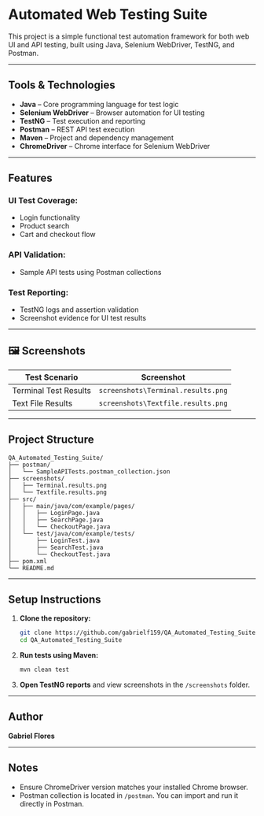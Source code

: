 # Automated Web Testing Suite

This project is a simple functional test automation framework for both web UI and API testing, built using Java, Selenium WebDriver, TestNG, and Postman.

---

## Tools & Technologies

- **Java** – Core programming language for test logic  
- **Selenium WebDriver** – Browser automation for UI testing  
- **TestNG** – Test execution and reporting  
- **Postman** – REST API test execution  
- **Maven** – Project and dependency management  
- **ChromeDriver** – Chrome interface for Selenium WebDriver  

---

## Features

### UI Test Coverage:
- Login functionality
- Product search
- Cart and checkout flow

### API Validation:
- Sample API tests using Postman collections

### Test Reporting:
- TestNG logs and assertion validation
- Screenshot evidence for UI test results

---

## 🖼️ Screenshots

| Test Scenario | Screenshot |
|---------------|------------|
| Terminal Test Results | `screenshots\Terminal.results.png` |
| Text File Results | `screenshots\Textfile.results.png` |

---

## Project Structure

```
QA_Automated_Testing_Suite/
├── postman/
│   └── SampleAPITests.postman_collection.json
├── screenshots/
│   ├── Terminal.results.png
│   └── Textfile.results.png
├── src/
│   ├── main/java/com/example/pages/
│   │   ├── LoginPage.java
│   │   ├── SearchPage.java
│   │   └── CheckoutPage.java
│   └── test/java/com/example/tests/
│       ├── LoginTest.java
│       ├── SearchTest.java
│       └── CheckoutTest.java
├── pom.xml
└── README.md
```

---

## Setup Instructions

1. **Clone the repository:**
   ```bash
   git clone https://github.com/gabrielf159/QA_Automated_Testing_Suite.git
   cd QA_Automated_Testing_Suite
   ```

2. **Run tests using Maven:**
   ```bash
   mvn clean test
   ```

3. **Open TestNG reports** and view screenshots in the `/screenshots` folder.

---

## Author

**Gabriel Flores**

---

## Notes

- Ensure ChromeDriver version matches your installed Chrome browser.  
- Postman collection is located in `/postman`. You can import and run it directly in Postman.

